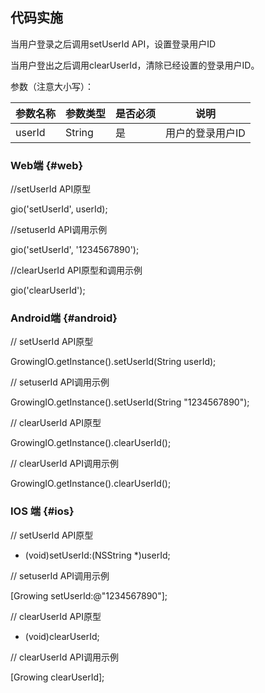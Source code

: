 ## 代码实施

当用户登录之后调用setUserId API，设置登录用户ID

当用户登出之后调用clearUserId，清除已经设置的登录用户ID。

参数（注意大小写）：

| **参数名称** | **参数类型** | **是否必须** | **说明** |
| --- | --- | --- | --- |
| userId | String | 是 | 用户的登录用户ID |

### **Web端** {#web}

//setUserId API原型

gio(&#039;setUserId&#039;, userId);

//setuserId API调用示例

gio(&#039;setUserId&#039;, &#039;1234567890&#039;);

//clearUserId API原型和调用示例

gio(&#039;clearUserId&#039;);

### **Android端** {#android}

// setUserId API原型

GrowingIO.getInstance().setUserId(String userId);

// setuserId API调用示例

GrowingIO.getInstance().setUserId(String &quot;1234567890&quot;);

// clearUserId API原型

GrowingIO.getInstance().clearUserId();

// clearUserId API调用示例

GrowingIO.getInstance().clearUserId();

### **IOS 端** {#ios}

// setUserId API原型

+ (void)setUserId:(NSString *)userId;

// setuserId API调用示例

[Growing setUserId:@&quot;1234567890&quot;];

// clearUserId API原型

+ (void)clearUserId;

// clearUserId API调用示例

[Growing clearUserId];